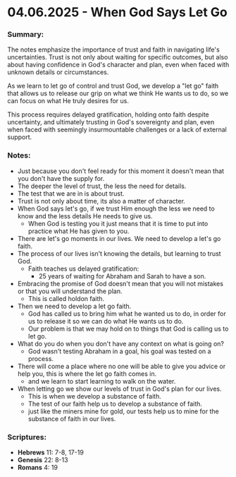 # 04.06.2025 - When God Says Let Go 

### Summary:
The notes emphasize the importance of trust and
faith in navigating life's uncertainties. Trust
is not only about waiting for specific outcomes,
but also about having confidence in God's
character and plan, even when faced with unknown
details or circumstances.

As we learn to let go of control and trust God, we develop a "let go"
faith that allows us to release our grip on what
we think He wants us to do, so we can focus on
what He truly desires for us.

This process
requires delayed gratification, holding onto
faith despite uncertainty, and ultimately
trusting in God's sovereignty and plan, even when
faced with seemingly insurmountable challenges or
a lack of external support.

### Notes:
- Just because you don't feel ready for this moment it doesn't mean that you don't have the supply for.
- The deeper the level of trust, the less the need for details.
- The test that we are in is about trust.
- Trust is not only about time, its also a matter of character.
- When God says let's go, if we trust Him enough the less we need to know and the less details He needs to give us.
    - When God is testing you it just means that it is time to put into practice what He has given to you.
- There are let's go moments in our lives. We need to develop a let's go faith.
- The process of our lives isn't knowing the details, but learning to trust God.
    - Faith teaches us delayed gratification:
        - 25 years of waiting for Abraham and Sarah to have a son.
- Embracing the promise of God doesn't mean that you will not mistakes or that you will understand the plan.
    - This is called holdon faith.
- Then we need to develop a let go faith.
    - God has called us to bring him what he wanted us to do, in order for us to release it so we can do what He wants us to do.
    - Our problem is that we may hold on to things that God is calling us to let go.
- What do you do when you don't have any context on what is going on?
    - God wasn't testing Abraham in a goal, his goal was tested on a process.
- There will come a place where no one will be able to give you advice or help you, this is where the let go faith comes in.
    - and we learn to start learning to walk on the water.
- When letting go we show our levels of trust in God's plan for our lives.
    - This is when we develop a substance of faith.
    - The test of our faith help us to develop a substance of faith.
    - just like the miners mine for gold, our tests help us to mine for the substance of faith in our lives.

### Scriptures:
- **Hebrews** 11: 7-8, 17-19
- **Genesis** 22: 8-13
- **Romans** 4: 19
